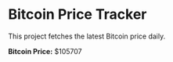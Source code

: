 # Bitcoin Price Tracker

This project fetches the latest Bitcoin price daily.

**Bitcoin Price:** $105707
